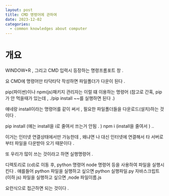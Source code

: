 ```yaml
---
layout: post
title: CMD 명령어에 관하여
date: 2023-12-02
categories:
  - common knowledges about computer
---
```



# 개요

WINDOW+R , 그리고 CMD 입력시 등장하는 명령프롬포트 창 . 

요 CMD에 명령어만 타닥타닥 작성하면 
파일폴더가 다운이 된다 . 

pip(파이썬)이나 npm(js)패키지 관리자는 이럴 떄 이용하는 명령어 
(참고로 간혹, pip가 안 먹을때가 있는데 , ./pip install ~~를 실행하면 된다 .)

얘네랑 install이라는 명령어를 같이 써서 , 필요한 파일폴더들을 다운로드(설치)하는 것이다 . 

pip install (얘는 install을 i로 줄여서 쓰는거 안됨 . )
npm i (install을 줄여서 ) .. 

이거는 인터넷 연결상태에서만 가능한데 , 왜냐면 나 대신 인터넷에 연결해서 타 서버로부터 파일을 다운받아 오기 때문이다 .

또 우리가 많이 쓰는 것이라고 하면 실행명령어 .

디렉토리로 (cd)로 이동 후, python 명령어 node 명령어 등을 사용하여 파일을 실행시킨다 .
얘를들어 python 파일을 실행하고 싶으면 python 실행파일.py
자바스크립트(이하 js) 파일을 실행하고 싶으면 ,node 파일이름.js 

요런식으로 접근하면 되는 것이다 . 

